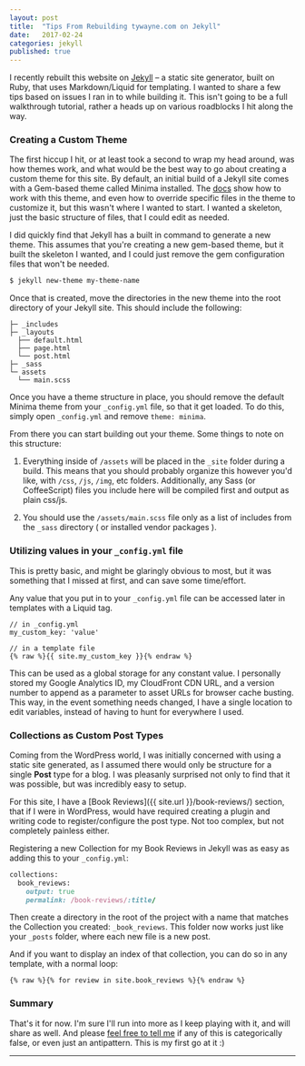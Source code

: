 ```yaml
---
layout: post
title:  "Tips From Rebuilding tywayne.com on Jekyll"
date:   2017-02-24
categories: jekyll
published: true
---
```


I recently rebuilt this website on [Jekyll](https://jekyllrb.com) – a static site 
generator, built on Ruby, that uses Markdown/Liquid for templating. I wanted to share a few tips 
based on issues I ran in to while building it. This isn't going to be a full walkthrough tutorial,
rather a heads up on various roadblocks I hit along the way. 

### Creating a Custom Theme
The first hiccup I hit, or at least took a second to wrap my head around, was how themes work, and 
what would be the best way to go about creating a custom theme for this site. By default, an initial
build of a Jekyll site comes with a Gem-based theme called Minima installed. The [docs](https://jekyllrb.com/docs/themes/) show how to work with this theme, and even how to override
specific files in the theme to customize it, but this wasn't where I wanted to start. I wanted a
skeleton, just the basic structure of files, that I could edit as needed.

I did quickly find that Jekyll has a built in command to generate a new theme. This assumes that
you're creating a new gem-based theme, but it built the skeleton I wanted, and I could just remove
the gem configuration files that won't be needed. 

``` bash
$ jekyll new-theme my-theme-name
```

Once that is created, move the directories in the new theme into the root directory of your Jekyll 
site. This should include the following:

```
├─ _includes
├─ _layouts
  ├── default.html
  ├── page.html
  └── post.html
├─ _sass
└─ assets
  └── main.scss
```

Once you have a theme structure in place, you should remove the default Minima theme from your 
`_config.yml` file, so that it get loaded. To do this, simply open `_config.yml` and  remove 
`theme: minima`.

From there you can start building out your theme. Some things to note on this structure:
1. Everything inside of `/assets` will be placed in the `_site` folder during a build. This means
that you should probably organize this however you'd like, with `/css`, `/js`, `/img`, etc folders. 
Additionally, any Sass (or CoffeeScript) files you include here will be compiled first and output as
plain css/js.

2. You should use the `/assets/main.scss` file only as a list of includes from the `_sass` directory ( or installed vendor packages ).

### Utilizing values in your `_config.yml` file
This is pretty basic, and might be glaringly obvious to most, but it was something that I missed at 
first, and can save some time/effort. 

Any value that you put in to your `_config.yml` file can be accessed later in templates with a 
Liquid tag.

``` liquid
// in _config.yml
my_custom_key: 'value'

// in a template file 
{% raw %}{{ site.my_custom_key }}{% endraw %}
```

This can be used as a global storage for any constant value. I personally stored my Google Analytics
ID, my CloudFront CDN URL, and a version number to append as a parameter to asset URLs for browser
cache busting. This way, in the event something needs changed,  I have a single location to edit 
variables, instead of having to hunt for everywhere I used.

### Collections as Custom Post Types
Coming from the WordPress world, I was initially concerned with using a static site generated, as I 
assumed there would only be structure for a single **Post** type for a blog. I was pleasanly
surprised not only to find that it was possible, but was incredibly easy to setup. 

For this site, I have a [Book Reviews]({{ site.url }}/book-reviews/) section, that if I were in 
WordPress, would have required creating a plugin and writing code to register/configure the post
type. Not too complex, but not completely painless either.

Registering a new Collection for my Book Reviews in Jekyll was as easy as adding this to your `_config.yml`:

``` ruby
collections:
  book_reviews:
    output: true
    permalink: /book-reviews/:title/
```

Then create a directory in the root of the project with a name that matches the Collection you 
created: `_book_reviews`. This folder now works just like your `_posts` folder, where each new file
is a new post.

And if you want to display an index of that collection, you can do so in any template, with a normal
loop:

``` liquid
{% raw %}{% for review in site.book_reviews %}{% endraw %}
```

### Summary

That's it for now. I'm sure I'll run into more as I keep playing with it, and will share as well.
And please [feel free to tell me](mailto:tywayne@gmail.com) if any of this is categorically false,
or even just an antipattern. This is my first go at it :)

***



<!-- ``` javascript
document.addEventListener "turbolinks:load", (event) ->
    if typeof ga is 'function'
        ga 'send', 'pageview', location.pathname
``` -->